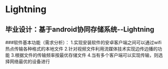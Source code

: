 # Lightning
## 毕业设计：基于android协同存储系统--Lightning
###软件基本功能（需求分析）：
    1.实现安装软件的安卓客户端之间可以通过wifi热点传输各种格式的本地文件
    2.针对视频文件利用流媒体技术实现边传边播的功能
    3.根据文件的传输频率按最优存储文件
    4.当有多个客户端可以实现传输，则选择网络最优的设备进行
